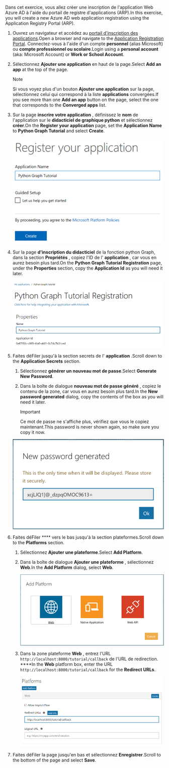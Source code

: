 <!-- markdownlint-disable MD002 MD041 -->

<span data-ttu-id="cc48c-101">Dans cet exercice, vous allez créer une inscription de l'application Web Azure AD à l'aide du portail de registre d'applications (ARP).</span><span class="sxs-lookup"><span data-stu-id="cc48c-101">In this exercise, you will create a new Azure AD web application registration using the Application Registry Portal (ARP).</span></span>

1. <span data-ttu-id="cc48c-102">Ouvrez un navigateur et accédez au [portail d'inscription des applications](https://apps.dev.microsoft.com).</span><span class="sxs-lookup"><span data-stu-id="cc48c-102">Open a browser and navigate to the [Application Registration Portal](https://apps.dev.microsoft.com).</span></span> <span data-ttu-id="cc48c-103">Connectez-vous à l'aide d'un compte **personnel** (alias Microsoft) ou **compte professionnel ou scolaire**.</span><span class="sxs-lookup"><span data-stu-id="cc48c-103">Login using a **personal account** (aka: Microsoft Account) or **Work or School Account**.</span></span>

1. <span data-ttu-id="cc48c-104">Sélectionnez **Ajouter une application** en haut de la page.</span><span class="sxs-lookup"><span data-stu-id="cc48c-104">Select **Add an app** at the top of the page.</span></span>

    > [!NOTE]
    > <span data-ttu-id="cc48c-105">Si vous voyez plus d'un bouton **Ajouter une application** sur la page, sélectionnez celui qui correspond à la liste **applications** convergées.</span><span class="sxs-lookup"><span data-stu-id="cc48c-105">If you see more than one **Add an app** button on the page, select the one that corresponds to the **Converged apps** list.</span></span>

1. <span data-ttu-id="cc48c-106">Sur la page **inscrire votre application** , définissez le **nom** de l'application sur le **didacticiel de graphique python** et sélectionnez **créer**.</span><span class="sxs-lookup"><span data-stu-id="cc48c-106">On the **Register your application** page, set the **Application Name** to **Python Graph Tutorial** and select **Create**.</span></span>

    ![Capture d'écran de la création d'une nouvelle application dans le site Web du portail d'inscription des applications](./images/arp-create-app-01.png)

1. <span data-ttu-id="cc48c-108">Sur la page **d'inscription du didacticiel** de la fonction python Graph, dans la section **Propriétés** , copiez l'ID de l' **application** , car vous en aurez besoin plus tard.</span><span class="sxs-lookup"><span data-stu-id="cc48c-108">On the **Python Graph Tutorial Registration** page, under the **Properties** section, copy the **Application Id** as you will need it later.</span></span>

    ![Capture d'écran de l'ID de l'application nouvellement créée](./images/arp-create-app-02.png)

1. <span data-ttu-id="cc48c-110">Faites déFiler jusqu'à la section secrets de l' **application** .</span><span class="sxs-lookup"><span data-stu-id="cc48c-110">Scroll down to the **Application Secrets** section.</span></span>

    1. <span data-ttu-id="cc48c-111">Sélectionnez **générer un nouveau mot de passe**.</span><span class="sxs-lookup"><span data-stu-id="cc48c-111">Select **Generate New Password**.</span></span>
    1. <span data-ttu-id="cc48c-112">Dans la boîte de dialogue **nouveau mot de passe généré** , copiez le contenu de la zone, car vous en aurez besoin plus tard.</span><span class="sxs-lookup"><span data-stu-id="cc48c-112">In the **New password generated** dialog, copy the contents of the box as you will need it later.</span></span>

        > [!IMPORTANT]
        > <span data-ttu-id="cc48c-113">Ce mot de passe ne s'affiche plus, vérifiez que vous le copiez maintenant.</span><span class="sxs-lookup"><span data-stu-id="cc48c-113">This password is never shown again, so make sure you copy it now.</span></span>

    ![Capture d'écran du mot de passe d'une application nouvellement créée](./images/arp-create-app-03.png)

1. <span data-ttu-id="cc48c-115">Faites déFiler \*\*\*\* vers le bas jusqu'à la section plateformes.</span><span class="sxs-lookup"><span data-stu-id="cc48c-115">Scroll down to the **Platforms** section.</span></span>

    1. <span data-ttu-id="cc48c-116">Sélectionnez **Ajouter une plateforme**.</span><span class="sxs-lookup"><span data-stu-id="cc48c-116">Select **Add Platform**.</span></span>
    1. <span data-ttu-id="cc48c-117">Dans la boîte de dialogue **Ajouter une plateforme** , sélectionnez **Web**.</span><span class="sxs-lookup"><span data-stu-id="cc48c-117">In the **Add Platform** dialog, select **Web**.</span></span>

        ![Capture d'écran création d'une plateforme pour l'application](./images/arp-create-app-04.png)

    1. <span data-ttu-id="cc48c-119">Dans la zone plateforme **Web** , entrez l'URL `http://localhost:8000/tutorial/callback` de l'URL de redirection. \*\*\*\*</span><span class="sxs-lookup"><span data-stu-id="cc48c-119">In the **Web** platform box, enter the URL `http://localhost:8000/tutorial/callback` for the **Redirect URLs**.</span></span>

        ![Capture d'écran de la plateforme Web récemment ajoutée pour l'application](./images/arp-create-app-05.png)

1. <span data-ttu-id="cc48c-121">Faites déFiler la page jusqu'en bas et sélectionnez **Enregistrer**.</span><span class="sxs-lookup"><span data-stu-id="cc48c-121">Scroll to the bottom of the page and select **Save**.</span></span>